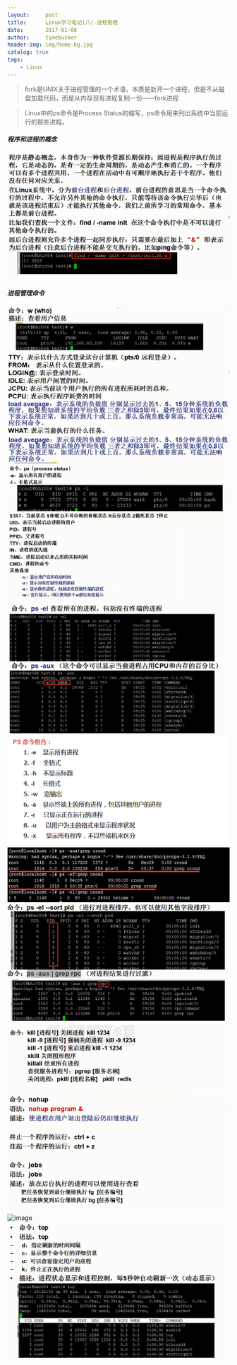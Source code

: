 ```yaml
---
layout:     post
title:      Linux学习笔记(八)-进程管理
date:       2017-01-08
author:     timebusker
header-img: img/home-bg.jpg
catalog: true
tags:
    - Linux
---
```


> fork是UNIX关于进程管理的一个术语，本质是新开一个进程，但是不从磁盘加载代码，而是从内存现有进程复制一份——fork进程

> Linux中的ps命令是Process Status的缩写，ps命令用来列出系统中当前运行的那些进程。

##### 程序和进程的概念
![image](img/older/liunx/7/1.png)  
##### 进程管理命令
![image](img/older/liunx/7/2.png)  
![image](img/older/liunx/7/3.png)  
![image](img/older/liunx/7/4.png)  
![image](img/older/liunx/7/5.png) 
![image](img/older/liunx/7/6.png)  
![image](img/older/liunx/7/7.png)  
![image](img/older/liunx/7/8.png)  
![image](img/older/liunx/7/9.png)  
![image](img/older/liunx/7/10.png) 
![image](/img/liunx/7/11.png) 
![image](img/older/liunx/7/12.png) 
